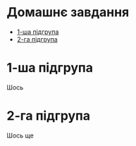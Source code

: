 # Домашнє завдання
* [1-ша підгрупа](#1-ша-підгрупа) <br>
* [2-га підгрупа](#2-га-підгрупа)
# 1-ша підгрупа
Шось
# 2-га підгрупа
Шось ще
